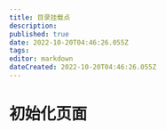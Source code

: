 ```yaml
---
title: 目录挂载点
description: 
published: true
date: 2022-10-20T04:46:26.055Z
tags: 
editor: markdown
dateCreated: 2022-10-20T04:46:26.055Z
---
```


# 初始化页面